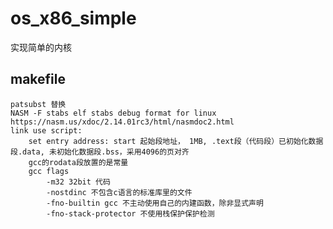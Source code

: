 # os_x86_simple
实现简单的内核
## makefile 
    patsubst 替换
    NASM -F stabs elf stabs debug format for linux https://nasm.us/xdoc/2.14.01rc3/html/nasmdoc2.html
    link use script:
        set entry address: start 起始段地址， 1MB, .text段（代码段）已初始化数据段.data, 未初始化数据段.bss，采用4096的页对齐
        gcc的rodata段放置的是常量
        gcc flags
            -m32 32bit 代码
            -nostdinc 不包含c语言的标准库里的文件
            -fno-builtin gcc 不主动使用自己的内建函数，除非显式声明
            -fno-stack-protector 不使用栈保护保护检测